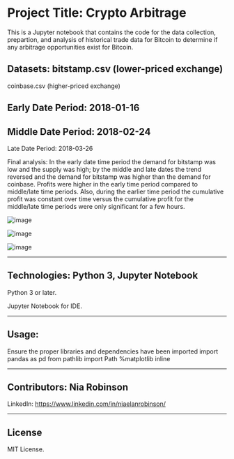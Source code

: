 # Project Title: Crypto Arbitrage

This is a Jupyter notebook that contains the code for the data collection, prepartion, and analysis of historical trade data for Bitcoin to determine if any arbitrage opportunities exist for Bitcoin.

Datasets:
bitstamp.csv (lower-priced exchange)
---
coinbase.csv (higher-priced exchange)

Early Date Period: 2018-01-16
---
Middle Date Period: 2018-02-24
---
Late Date Period: 2018-03-26

Final analysis:
In the early date time period the demand for bitstamp was low and the supply was high; by the middle and late dates the trend reversed and the demand for bitstamp was higher than the demand for coinbase. Profits were higher in the early time period compared to middle/late time periods. Also, during the earlier time period the cumulative profit was constant over time versus the cumulative profit for the middle/late time periods were only significant for a few hours.

![image](https://user-images.githubusercontent.com/34729547/179440999-459e9243-13f3-4826-8221-9c50e2861baf.png)

![image](https://user-images.githubusercontent.com/34729547/179441104-08d5709a-48a4-4840-a786-b1e701a7806d.png)

![image](https://user-images.githubusercontent.com/34729547/179441193-86e90612-00da-4e63-87ff-1530c24262bc.png)

---

## Technologies: Python 3, Jupyter Notebook

Python 3 or later.

Jupyter Notebook for IDE.

---

## Usage:

Ensure the proper libraries and dependencies have been imported
import pandas as pd
from pathlib import Path
%matplotlib inline


---

## Contributors: Nia Robinson

LinkedIn: https://www.linkedin.com/in/niaelanrobinson/

---

## License

MIT License.
